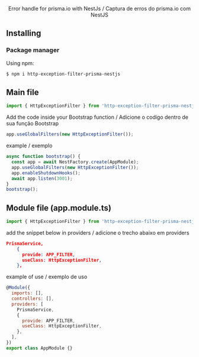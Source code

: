 <p align="center">Error handle for prisma.io with NestJs / Captura de erros do prisma.io com NestJS</p>

## Installing

### Package manager

Using npm:

```bash
$ npm i http-exception-filter-prisma-nestjs
```

## Main file

```js
import { HttpExceptionFilter } from 'http-exception-filter-prisma-nestjs';
```

Add the code inside your Bootstrap function / Adicione o codigo dentro de sua função Bootstrap

```js
app.useGlobalFilters(new HttpExceptionFilter());
```

example / exemplo

```js
async function bootstrap() {
  const app = await NestFactory.create(AppModule);
  app.useGlobalFilters(new HttpExceptionFilter());
  app.enableShutdownHooks();
  await app.listen(3001);
}
bootstrap();
```

## Module file (app.module.ts)

```js
import { HttpExceptionFilter } from 'http-exception-filter-prisma-nestjs';
```

add the snippet below in providers / adicione o trecho abaixo em providers

```json
PrismaService,
    {
      provide: APP_FILTER,
      useClass: HttpExceptionFilter,
    },
```

example of use / exemplo de uso

```js
@Module({
  imports: [],
  controllers: [],
  providers: [
    PrismaService,
    {
      provide: APP_FILTER,
      useClass: HttpExceptionFilter,
    },
  ],
})
export class AppModule {}
```
